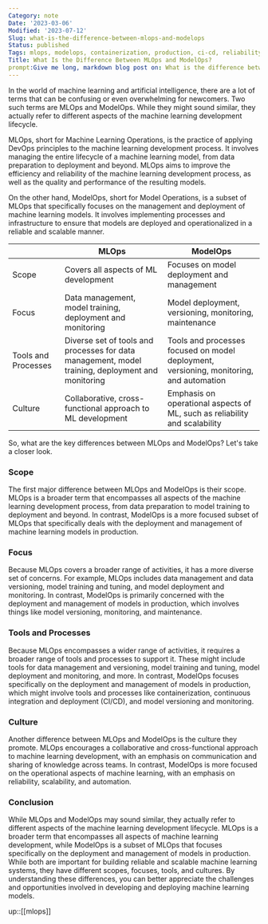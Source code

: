 ```yaml
---
Category: note
Date: '2023-03-06'
Modified: '2023-07-12'
Slug: what-is-the-difference-between-mlops-and-modelops
Status: published
Tags: mlops, modelops, containerization, production, ci-cd, reliability, scalability, automation
Title: What Is the Difference Between MLOps and ModelOps?
prompt:Give me long, markdown blog post on: What is the difference between MLOps and ModelOps?. Use emphasis (bold) and hyperlinks where appropriate.
---
```


In the world of machine learning and artificial intelligence, there are a lot of terms that can be confusing or even overwhelming for newcomers. Two such terms are MLOps and ModelOps. While they might sound similar, they actually refer to different aspects of the machine learning development lifecycle.

MLOps, short for Machine Learning Operations, is the practice of applying DevOps principles to the machine learning development process. It involves managing the entire lifecycle of a machine learning model, from data preparation to deployment and beyond. MLOps aims to improve the efficiency and reliability of the machine learning development process, as well as the quality and performance of the resulting models.

On the other hand, ModelOps, short for Model Operations, is a subset of MLOps that specifically focuses on the management and deployment of machine learning models. It involves implementing processes and infrastructure to ensure that models are deployed and operationalized in a reliable and scalable manner.


|    | MLOps                             | ModelOps                              |
|----|-----------------------------------|---------------------------------------|
|Scope| Covers all aspects of ML development | Focuses on model deployment and management |
|Focus| Data management, model training, deployment and monitoring | Model deployment, versioning, monitoring, maintenance |
|Tools and Processes| Diverse set of tools and processes for data management, model training, deployment and monitoring | Tools and processes focused on model deployment, versioning, monitoring, and automation |
|Culture| Collaborative, cross-functional approach to ML development | Emphasis on operational aspects of ML, such as reliability and scalability |


So, what are the key differences between MLOps and ModelOps? Let's take a closer look.

### Scope

The first major difference between MLOps and ModelOps is their scope. MLOps is a broader term that encompasses all aspects of the machine learning development process, from data preparation to model training to deployment and beyond. In contrast, ModelOps is a more focused subset of MLOps that specifically deals with the deployment and management of machine learning models in production.

### Focus

Because MLOps covers a broader range of activities, it has a more diverse set of concerns. For example, MLOps includes data management and data versioning, model training and tuning, and model deployment and monitoring. In contrast, ModelOps is primarily concerned with the deployment and management of models in production, which involves things like model versioning, monitoring, and maintenance.

### Tools and Processes

Because MLOps encompasses a wider range of activities, it requires a broader range of tools and processes to support it. These might include tools for data management and versioning, model training and tuning, model deployment and monitoring, and more. In contrast, ModelOps focuses specifically on the deployment and management of models in production, which might involve tools and processes like containerization, continuous integration and deployment (CI/CD), and model versioning and monitoring.

### Culture

Another difference between MLOps and ModelOps is the culture they promote. MLOps encourages a collaborative and cross-functional approach to machine learning development, with an emphasis on communication and sharing of knowledge across teams. In contrast, ModelOps is more focused on the operational aspects of machine learning, with an emphasis on reliability, scalability, and automation.


### Conclusion

While MLOps and ModelOps may sound similar, they actually refer to different aspects of the machine learning development lifecycle. MLOps is a broader term that encompasses all aspects of machine learning development, while ModelOps is a subset of MLOps that focuses specifically on the deployment and management of models in production. While both are important for building reliable and scalable machine learning systems, they have different scopes, focuses, tools, and cultures. By understanding these differences, you can better appreciate the challenges and opportunities involved in developing and deploying machine learning models.

up::[[mlops]]